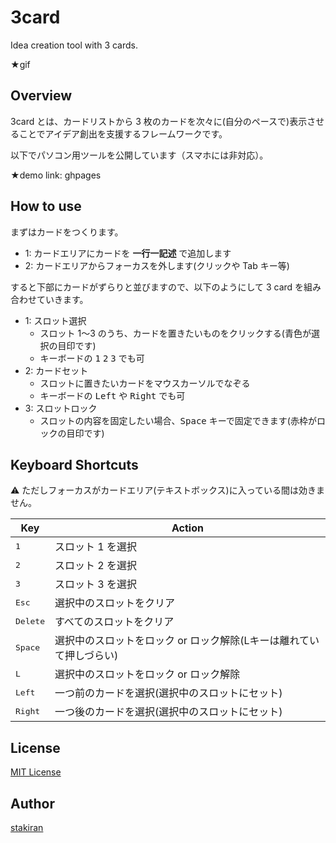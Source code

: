 # 3card
Idea creation tool with 3 cards.

★gif

## Overview
3card とは、カードリストから 3 枚のカードを次々に(自分のペースで)表示させることでアイデア創出を支援するフレームワークです。

以下でパソコン用ツールを公開しています（スマホには非対応）。

★demo link: ghpages

## How to use
まずはカードをつくります。

- 1: カードエリアにカードを **一行一記述** で追加します
- 2: カードエリアからフォーカスを外します(クリックや Tab キー等)

すると下部にカードがずらりと並びますので、以下のようにして 3 card を組み合わせていきます。

- 1: スロット選択
  - スロット 1～3 のうち、カードを置きたいものをクリックする(青色が選択の目印です)
  - キーボードの <kbd>1</kbd> <kbd>2</kbd> <kbd>3</kbd> でも可
- 2: カードセット
  - スロットに置きたいカードをマウスカーソルでなぞる
  - キーボードの <kbd>Left</kbd> や <kbd>Right</kbd> でも可
- 3: スロットロック
  - スロットの内容を固定したい場合、<kbd>Space</kbd> キーで固定できます(赤枠がロックの目印です)

## Keyboard Shortcuts
:warning: ただしフォーカスがカードエリア(テキストボックス)に入っている間は効きません。

| Key | Action |
| --- | ------ |
| <kbd>1</kbd> | スロット 1 を選択 |
| <kbd>2</kbd> | スロット 2 を選択 |
| <kbd>3</kbd> | スロット 3 を選択 |
| <kbd>Esc</kbd> | 選択中のスロットをクリア |
| <kbd>Delete</kbd> | すべてのスロットをクリア |
| <kbd>Space</kbd> | 選択中のスロットをロック or ロック解除(Lキーは離れていて押しづらい) |
| <kbd>L</kbd> | 選択中のスロットをロック or ロック解除 |
| <kbd>Left</kbd> | 一つ前のカードを選択(選択中のスロットにセット) |
| <kbd>Right</kbd> | 一つ後のカードを選択(選択中のスロットにセット) |

## License
[MIT License](LICENSE)

## Author
[stakiran](https://github.com/stakiran)
